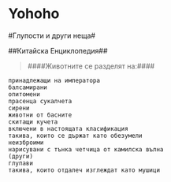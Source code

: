 ﻿# Yohoho

#Глупости и други неща#

##Китайска Енциклопедия##

>####Животните се разделят на:####
```
принадлежащи на императора
балсамирани
опитомени
прасенца сукалчета
сирени
животни от басните
скитащи кучета
включени в настоящата класификация
такива, които се държат като обезумели
неизброими
нарисувани с тънка четчица от камилска вълна
(други)
глупави
такива, които отдалеч изглеждат като мушици
```
